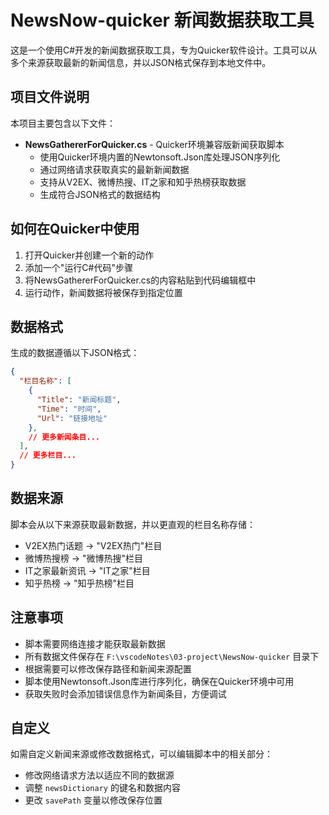 # NewsNow-quicker 新闻数据获取工具

这是一个使用C#开发的新闻数据获取工具，专为Quicker软件设计。工具可以从多个来源获取最新的新闻信息，并以JSON格式保存到本地文件中。

## 项目文件说明

本项目主要包含以下文件：

- **NewsGathererForQuicker.cs** - Quicker环境兼容版新闻获取脚本
  - 使用Quicker环境内置的Newtonsoft.Json库处理JSON序列化
  - 通过网络请求获取真实的最新新闻数据
  - 支持从V2EX、微博热搜、IT之家和知乎热榜获取数据
  - 生成符合JSON格式的数据结构

## 如何在Quicker中使用

1. 打开Quicker并创建一个新的动作
2. 添加一个"运行C#代码"步骤
3. 将NewsGathererForQuicker.cs的内容粘贴到代码编辑框中
4. 运行动作，新闻数据将被保存到指定位置

## 数据格式

生成的数据遵循以下JSON格式：

```json
{
  "栏目名称": [
    {
      "Title": "新闻标题",
      "Time": "时间",
      "Url": "链接地址"
    },
    // 更多新闻条目...
  ],
  // 更多栏目...
}
```

## 数据来源

脚本会从以下来源获取最新数据，并以更直观的栏目名称存储：

- V2EX热门话题 -> "V2EX热门"栏目
- 微博热搜榜 -> "微博热搜"栏目
- IT之家最新资讯 -> "IT之家"栏目
- 知乎热榜 -> "知乎热榜"栏目

## 注意事项

- 脚本需要网络连接才能获取最新数据
- 所有数据文件保存在 `F:\vscodeNotes\03-project\NewsNow-quicker` 目录下
- 根据需要可以修改保存路径和新闻来源配置
- 脚本使用Newtonsoft.Json库进行序列化，确保在Quicker环境中可用
- 获取失败时会添加错误信息作为新闻条目，方便调试

## 自定义

如需自定义新闻来源或修改数据格式，可以编辑脚本中的相关部分：

- 修改网络请求方法以适应不同的数据源
- 调整 `newsDictionary` 的键名和数据内容
- 更改 `savePath` 变量以修改保存位置 
